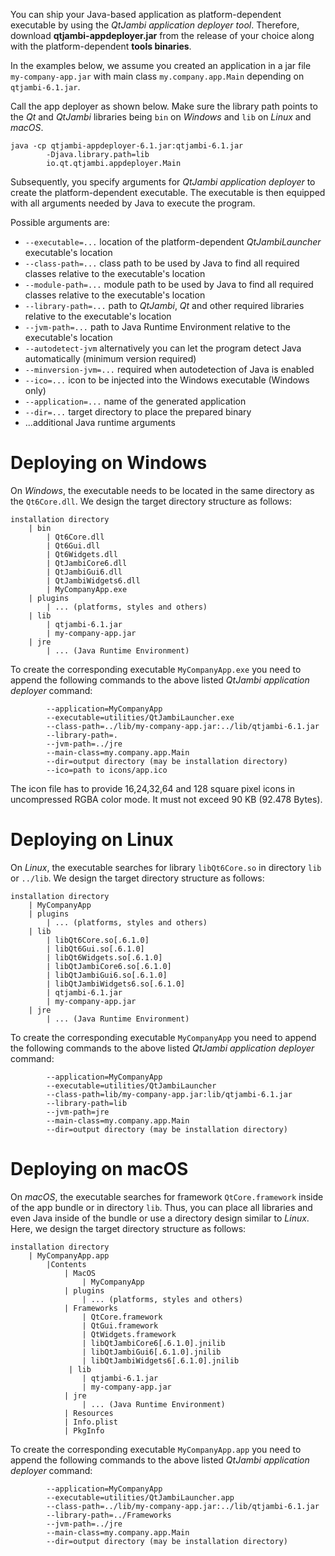 You can ship your Java-based application as platform-dependent
executable by using the *QtJambi application deployer tool*. Therefore,
download **qtjambi-appdeployer.jar** from the release of your choice
along with the platform-dependent **tools binaries**.

In the examples below, we assume you created an application in a jar
file `my-company-app.jar` with main class `my.company.app.Main`
depending on `qtjambi-6.1.jar`.

Call the app deployer as shown below. Make sure the library path points
to the *Qt* and *QtJambi* libraries being `bin` on *Windows* and `lib`
on *Linux* and *macOS*.

``` shell
java -cp qtjambi-appdeployer-6.1.jar:qtjambi-6.1.jar 
        -Djava.library.path=lib
        io.qt.qtjambi.appdeployer.Main
```

Subsequently, you specify arguments for *QtJambi application deployer*
to create the platform-dependent executable. The executable is then
equipped with all arguments needed by Java to execute the program.

Possible arguments are:

  - `--executable=...` location of the platform-dependent
    *QtJambiLauncher* executable's location
  - `--class-path=...` class path to be used by Java to find all
    required classes relative to the executable's location
  - `--module-path=...` module path to be used by Java to find all
    required classes relative to the executable's location
  - `--library-path=...` path to *QtJambi*, *Qt* and other required
    libraries relative to the executable's location
  - `--jvm-path=...` path to Java Runtime Environment relative to the
    executable's location
  - `--autodetect-jvm` alternatively you can let the program detect Java
    automatically (minimum version required)
  - `--minversion-jvm=...` required when autodetection of Java is
    enabled
  - `--ico=...` icon to be injected into the Windows executable (Windows
    only)
  - `--application=...` name of the generated application
  - `--dir=...` target directory to place the prepared binary
  - ...additional Java runtime arguments

# Deploying on Windows

On *Windows*, the executable needs to be located in the same directory
as the `Qt6Core.dll`. We design the target directory structure as
follows:

``` shell
installation directory
    | bin
        | Qt6Core.dll
        | Qt6Gui.dll
        | Qt6Widgets.dll
        | QtJambiCore6.dll
        | QtJambiGui6.dll
        | QtJambiWidgets6.dll
        | MyCompanyApp.exe
    | plugins
        | ... (platforms, styles and others)
    | lib
        | qtjambi-6.1.jar
        | my-company-app.jar
    | jre
        | ... (Java Runtime Environment)
```

To create the corresponding executable `MyCompanyApp.exe` you need to
append the following commands to the above listed *QtJambi application
deployer* command:

``` shell
        --application=MyCompanyApp
        --executable=utilities/QtJambiLauncher.exe
        --class-path=../lib/my-company-app.jar:../lib/qtjambi-6.1.jar
        --library-path=.
        --jvm-path=../jre
        --main-class=my.company.app.Main
        --dir=output directory (may be installation directory)
        --ico=path to icons/app.ico
```

The icon file has to provide 16,24,32,64 and 128 square pixel icons in
uncompressed RGBA color mode. It must not exceed 90 KB (92.478 Bytes).

# Deploying on Linux

On *Linux*, the executable searches for library `libQt6Core.so` in
directory `lib` or `../lib`. We design the target directory structure as
follows:

``` shell
installation directory
    | MyCompanyApp
    | plugins
        | ... (platforms, styles and others)
    | lib
        | libQt6Core.so[.6.1.0]
        | libQt6Gui.so[.6.1.0]
        | libQt6Widgets.so[.6.1.0]
        | libQtJambiCore6.so[.6.1.0]
        | libQtJambiGui6.so[.6.1.0]
        | libQtJambiWidgets6.so[.6.1.0]
        | qtjambi-6.1.jar
        | my-company-app.jar
    | jre
        | ... (Java Runtime Environment)
```

To create the corresponding executable `MyCompanyApp` you need to append
the following commands to the above listed *QtJambi application
deployer* command:

``` shell
        --application=MyCompanyApp
        --executable=utilities/QtJambiLauncher
        --class-path=lib/my-company-app.jar:lib/qtjambi-6.1.jar
        --library-path=lib
        --jvm-path=jre
        --main-class=my.company.app.Main
        --dir=output directory (may be installation directory)
```

# Deploying on macOS

On *macOS*, the executable searches for framework `QtCore.framework`
inside of the app bundle or in directory `lib`. Thus, you can place all
libraries and even Java inside of the bundle or use a directory design
similar to *Linux*. Here, we design the target directory structure as
follows:

``` shell
installation directory
    | MyCompanyApp.app
        |Contents
            | MacOS
                | MyCompanyApp
            | plugins
                | ... (platforms, styles and others)
            | Frameworks
                | QtCore.framework
                | QtGui.framework
                | QtWidgets.framework
                | libQtJambiCore6[.6.1.0].jnilib
                | libQtJambiGui6[.6.1.0].jnilib
                | libQtJambiWidgets6[.6.1.0].jnilib
             | lib
                | qtjambi-6.1.jar
                | my-company-app.jar
            | jre
                | ... (Java Runtime Environment)
            | Resources
            | Info.plist
            | PkgInfo
```

To create the corresponding executable `MyCompanyApp.app` you need to
append the following commands to the above listed *QtJambi application
deployer* command:

``` shell
        --application=MyCompanyApp
        --executable=utilities/QtJambiLauncher.app
        --class-path=../lib/my-company-app.jar:../lib/qtjambi-6.1.jar
        --library-path=../Frameworks
        --jvm-path=../jre
        --main-class=my.company.app.Main
        --dir=output directory (may be installation directory)
```
